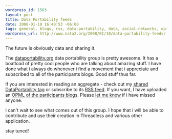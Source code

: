 ```yaml
--- 
wordpress_id: 1503
layout: post
title: Data Portability feeds
date: 2008-01-10 16:40:53 -06:00
tags: general, blogs, rss, data-portability, data, social-networks, opml, google-reader, feeds
wordpress_url: http://www.nata2.org/2008/01/10/data-portability-feeds/
---
```

The future is obviously data and sharing it.

The <a href="http://dataportability.org/">dataportability.org</a> data portability group is pretty awesome. It has a boatload of pretty cool people who are talking about amazing stuff. I have done what i always do whenever i find a movement that i appreciate  and subscribed to all of the participants blogs.  Good stuff thus far.

If you are interested in reading an aggregate - check out my <a href="http://www.google.com/reader/shared/user/18273797402131469936/label/DataPortability">shared DataPortability tag</a> or subscribe to its <a href="http://www.google.com/reader/public/atom/user/18273797402131469936/label/DataPortability">RSS feed</a>. If you want, I have uploaded an <a href="http://dopeman.org/dataportability.opml">OPML of the participants blogs</a>.  Please <a href="http://harperreed.org/contact/">let me know</a> if i have missed anyone.

I can't wait to see what comes out of this group. I hope that i will be able to contribute and use their creation in Threadless and various other application.

stay tuned!
